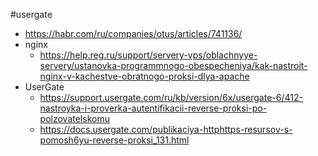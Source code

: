 #usergate 
- https://habr.com/ru/companies/otus/articles/741136/
- nginx
	- https://help.reg.ru/support/servery-vps/oblachnyye-servery/ustanovka-programmnogo-obespecheniya/kak-nastroit-nginx-v-kachestve-obratnogo-proksi-dlya-apache
- UserGate
	- https://support.usergate.com/ru/kb/version/6x/usergate-6/412-nastroyka-i-proverka-autentifikacii-reverse-proksi-po-polzovatelskomu
	- https://docs.usergate.com/publikaciya-httphttps-resursov-s-pomosh6yu-reverse-proksi_131.html
